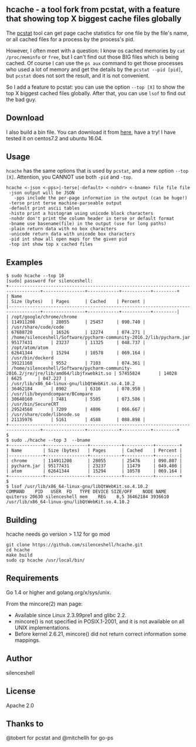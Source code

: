 ## hcache - a tool fork from pcstat, with a feature that showing top X biggest cache files globally

The [pcstat](https://github.com/tobert/pcstat) tool can get page cache statistics for one file by the file's name, or all cached files for a process by the process's pid.

However, I often meet with a question: I know os cached memories by `cat /proc/meminfo` or `free`, but I can't find out those BIG files which is being cached. Of course I can use the `ps aux` command to get those processes who used a lot of memory and get the details by the `pcstat --pid [pid]`, but `pcstat` does not sort the result, and it is not convenient.

So I add a feature to pcstat: you can use the option `--top [X]` to show the top X biggest cached files globally. After that, you can use `lsof` to find out the bad guy.

## Download

I also build a bin file. You can download it from [here](https://silenceshell-1255345740.cos.ap-shanghai.myqcloud.com/hcache), have a try! I have tested it on centos7.2 and ubuntu 16.04.

## Usage

`hcache` has the same options that is used by `pcstat`, and a new option `--top [X]`. Attention, you CANNOT use both `-pid` and `-top`.

```
hcache <-json <-pps>|-terse|-default> <-nohdr> <-bname> file file file
 -json output will be JSON
   -pps include the per-page information in the output (can be huge!)
 -terse print terse machine-parseable output
 -default print ascii tables
 -histo print a histogram using unicode block characters
 -nohdr don't print the column header in terse or default format
 -bname use basename(file) in the output (use for long paths)
 -plain return data with no box characters
 -unicode return data with unicode box characters
 -pid int show all open maps for the given pid
 -top int show top x cached files
```

## Examples

```
$ sudo hcache --top 10
[sudo] password for silenceshell: 
+----------------------------------------------------------------------------------+----------------+------------+-----------+---------+
| Name                                                                             | Size (bytes)   | Pages      | Cached    | Percent |
|----------------------------------------------------------------------------------+----------------+------------+-----------+---------|
| /opt/google/chrome/chrome                                                        | 114911208      | 28055      | 25457     | 090.740 |
| /usr/share/code/code                                                             | 67688720       | 16526      | 12274     | 074.271 |
| /home/silenceshell/Software/pycharm-community-2016.2/lib/pycharm.jar                   | 95177431       | 23237      | 11325     | 048.737 |
| /opt/atom/atom                                                                   | 62641344       | 15294      | 10578     | 069.164 |
| /usr/bin/dockerd                                                                 | 39121168       | 9552       | 7103      | 074.361 |
| /home/silenceshell/Software/pycharm-community-2016.2/jre/jre/lib/amd64/libjfxwebkit.so | 57455824       | 14028      | 6625      | 047.227 |
| /usr/lib/x86_64-linux-gnu/libQtWebKit.so.4.10.2                                  | 36462184       | 8902       | 6316      | 070.950 |
| /usr/lib/beyondcompare/BCompare                                                  | 30640160       | 7481       | 5505      | 073.586 |
| /usr/bin/SecureCRT                                                               | 29524560       | 7209       | 4806      | 066.667 |
| /usr/share/code/libnode.so                                                       | 21135976       | 5161       | 4588      | 088.898 |
+----------------------------------------------------------------------------------+----------------+------------+-----------+---------+
$ 
$ sudo ./hcache --top 3  --bname  
+-------------+----------------+------------+-----------+---------+
| Name        | Size (bytes)   | Pages      | Cached    | Percent |
|-------------+----------------+------------+-----------+---------|
| chrome      | 114911208      | 28055      | 25476     | 090.807 |
| pycharm.jar | 95177431       | 23237      | 11479     | 049.400 |
| atom        | 62641344       | 15294      | 10578     | 069.164 |
+-------------+----------------+------------+-----------+---------+ 
$ 
$ lsof /usr/lib/x86_64-linux-gnu/libQtWebKit.so.4.10.2 
COMMAND    PID   USER  FD   TYPE DEVICE SIZE/OFF    NODE NAME
quiterss 20630 silenceshell mem    REG    8,5 36462184 3936610 /usr/lib/x86_64-linux-gnu/libQtWebKit.so.4.10.2
```

## Building

hcache needs go version > 1.12 for go mod

```
git clone https://github.com/silenceshell/hcache.git
cd hcache
make build
sudo cp hcache /usr/local/bin/ 
```

## Requirements

Go 1.4 or higher and golang.org/x/sys/unix.

From the mincore(2) man page:

* Available since Linux 2.3.99pre1 and glibc 2.2.
* mincore() is not specified in POSIX.1-2001, and it is not available on all UNIX implementations.
* Before kernel 2.6.21, mincore() did not return correct information some mappings.

## Author

silenceshell

## License

Apache 2.0

## Thanks to

@tobert for pcstat and @mitchellh for go-ps
